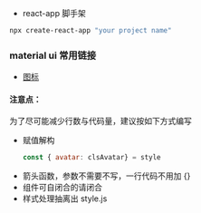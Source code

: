 <!--
 * @Author: ywl
 * @LastEditors: ywl
-->
 * react-app 脚手架

  ```bash
  npx create-react-app "your project name"
  ```

  ### material ui 常用链接
  * [图标](https://material-ui.com/components/material-icons/)




#### 注意点：
为了尽可能减少行数与代码量，建议按如下方式编写
* 赋值解构
  ```js
  const { avatar: clsAvatar} = style
  ```
* 箭头函数，参数不需要不写，一行代码不用加 {}
* 组件可自闭合的请闭合
* 样式处理抽离出 style.js